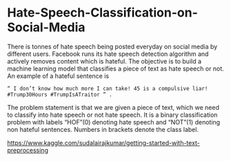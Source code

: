 # Hate-Speech-Classification-on-Social-Media


There is tonnes of hate speech being posted everyday on social media by different users. Facebook runs its hate speech detection algorithm and actively removes content which is hateful. The objective is to build a machine learning model that classifies a piece of text as hate speech or not. An example of a hateful sentence is

    “​ I don’t know how much more I can take! 45 is a compulsive liar! #Trump30Hours #TrumpIsATraitor ” .

The problem statement is that we are given a piece of text, which we need to classify into hate speech or not hate speech. It is a binary classification problem with labels “HOF”(0) denoting hate speech and “NOT”(1) denoting non hateful sentences. Numbers in brackets denote the class label.


https://www.kaggle.com/sudalairajkumar/getting-started-with-text-preprocessing
